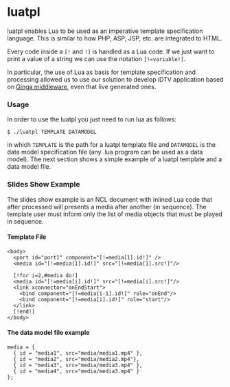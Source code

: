 luatpl
======

luatpl enables Lua to be used as an imperative template specification language.
This is similar to how PHP, ASP, JSP, etc. are integrated to HTML. 

Every code inside a `[!` and `!]` is handled as a Lua code.  If we just want to
print a value of a string we can use the notation `[!=variable!]`.

In particular, the use of Lua as basis for template specification and
processing allowed us to use our solution to develop iDTV application based on
<a href="http://www.ginga.org.br">Ginga middleware</a>, even that live
generated ones.

### Usage
In order to use the luatpl you just need to run lua as follows:

	$ ./luatpl TEMPLATE DATAMODEL

in which `TEMPLATE` is the path for a luatpl template file and `DATAMODEL` is
the data model specification file (any .lua program can be used as a data
model).  The next section shows a simple example of a luatpl template and a
data model file.

### Slides Show Example

The slides show example is an NCL document with inlined Lua code that after
processed will presents a media after another (in sequence). The template user
must inform only the list of media objects that must be played in sequence.

#### Template File
	
	<body>
	  <port id="port1" component="[!=media[1].id!]" />
	  <media id="[!=media[1].id!]" src="[!=media[1].src!]"/>
		
	  [!for i=2,#media do!]
	  <media id="[!=media[i].id!]" src="[!=media[i].src!]"/>
	  <link xconnector="onEndStart">
	    <bind component="[!=media[i-1].id!]" role="onEnd"/>
	    <bind component="[!=media[i].id!]" role="start"/>
	  </link>
	  [!end!]
	</body>


#### The data model file example
	
	media = {
	  { id = "media1", src="media/media1.mp4" },
	  { id = "media2", src="media/media2.mp4"},
	  { id = "media3", src="media/media3.mp4" },
	  { id = "media4", src="media/media3.mp4" }
	};

